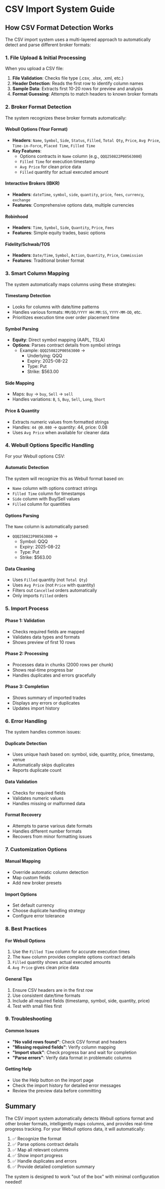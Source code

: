 # CSV Import System Guide

## How CSV Format Detection Works

The CSV import system uses a multi-layered approach to automatically detect and parse different broker formats:

### 1. File Upload & Initial Processing

When you upload a CSV file:

1. **File Validation**: Checks file type (.csv, .xlsx, .xml, etc.)
2. **Header Detection**: Reads the first row to identify column names
3. **Sample Data**: Extracts first 10-20 rows for preview and analysis
4. **Format Guessing**: Attempts to match headers to known broker formats

### 2. Broker Format Detection

The system recognizes these broker formats automatically:

#### **Webull Options** (Your Format)
- **Headers**: `Name`, `Symbol`, `Side`, `Status`, `Filled`, `Total Qty`, `Price`, `Avg Price`, `Time-in-Force`, `Placed Time`, `Filled Time`
- **Key Features**:
  - Options contracts in `Name` column (e.g., `QQQ250822P00563000`)
  - `Filled Time` for execution timestamp
  - `Avg Price` for clean price data
  - `Filled` quantity for actual executed amount

#### **Interactive Brokers (IBKR)**
- **Headers**: `dateTime`, `symbol`, `side`, `quantity`, `price`, `fees`, `currency`, `exchange`
- **Features**: Comprehensive options data, multiple currencies

#### **Robinhood**
- **Headers**: `Time`, `Symbol`, `Side`, `Quantity`, `Price`, `Fees`
- **Features**: Simple equity trades, basic options

#### **Fidelity/Schwab/TOS**
- **Headers**: `Date/Time`, `Symbol`, `Action`, `Quantity`, `Price`, `Commission`
- **Features**: Traditional broker format

### 3. Smart Column Mapping

The system automatically maps columns using these strategies:

#### **Timestamp Detection**
- Looks for columns with date/time patterns
- Handles various formats: `MM/DD/YYYY HH:MM:SS`, `YYYY-MM-DD`, etc.
- Prioritizes execution time over order placement time

#### **Symbol Parsing**
- **Equity**: Direct symbol mapping (AAPL, TSLA)
- **Options**: Parses contract details from symbol strings
  - Example: `QQQ250822P00563000` → 
    - Underlying: QQQ
    - Expiry: 2025-08-22
    - Type: Put
    - Strike: $563.00

#### **Side Mapping**
- Maps: `Buy` → `buy`, `Sell` → `sell`
- Handles variations: `B`, `S`, `Buy`, `Sell`, `Long`, `Short`

#### **Price & Quantity**
- Extracts numeric values from formatted strings
- Handles: `44 @0.080` → quantity: 44, price: 0.08
- Uses `Avg Price` when available for cleaner data

### 4. Webull Options Specific Handling

For your Webull options CSV:

#### **Automatic Detection**
The system will recognize this as Webull format based on:
- `Name` column with options contract strings
- `Filled Time` column for timestamps
- `Side` column with Buy/Sell values
- `Filled` column for quantities

#### **Options Parsing**
The `Name` column is automatically parsed:
- `QQQ250822P00563000` → 
  - Symbol: QQQ
  - Expiry: 2025-08-22
  - Type: Put
  - Strike: $563.00

#### **Data Cleaning**
- Uses `Filled` quantity (not `Total Qty`)
- Uses `Avg Price` (not `Price` with quantity)
- Filters out `Cancelled` orders automatically
- Only imports `Filled` orders

### 5. Import Process

#### **Phase 1: Validation**
- Checks required fields are mapped
- Validates data types and formats
- Shows preview of first 10 rows

#### **Phase 2: Processing**
- Processes data in chunks (2000 rows per chunk)
- Shows real-time progress bar
- Handles duplicates and errors gracefully

#### **Phase 3: Completion**
- Shows summary of imported trades
- Displays any errors or duplicates
- Updates import history

### 6. Error Handling

The system handles common issues:

#### **Duplicate Detection**
- Uses unique hash based on: symbol, side, quantity, price, timestamp, venue
- Automatically skips duplicates
- Reports duplicate count

#### **Data Validation**
- Checks for required fields
- Validates numeric values
- Handles missing or malformed data

#### **Format Recovery**
- Attempts to parse various date formats
- Handles different number formats
- Recovers from minor formatting issues

### 7. Customization Options

#### **Manual Mapping**
- Override automatic column detection
- Map custom fields
- Add new broker presets

#### **Import Options**
- Set default currency
- Choose duplicate handling strategy
- Configure error tolerance

### 8. Best Practices

#### **For Webull Options**
1. Use the `Filled Time` column for accurate execution times
2. The `Name` column provides complete options contract details
3. `Filled` quantity shows actual executed amounts
4. `Avg Price` gives clean price data

#### **General Tips**
1. Ensure CSV headers are in the first row
2. Use consistent date/time formats
3. Include all required fields (timestamp, symbol, side, quantity, price)
4. Test with small files first

### 9. Troubleshooting

#### **Common Issues**
- **"No valid rows found"**: Check CSV format and headers
- **"Missing required fields"**: Verify column mapping
- **"Import stuck"**: Check progress bar and wait for completion
- **"Parse errors"**: Verify data format in problematic columns

#### **Getting Help**
- Use the Help button on the import page
- Check the import history for detailed error messages
- Review the preview data before committing

## Summary

The CSV import system automatically detects Webull options format and other broker formats, intelligently maps columns, and provides real-time progress tracking. For your Webull options data, it will automatically:

1. ✅ Recognize the format
2. ✅ Parse options contract details
3. ✅ Map all relevant columns
4. ✅ Show import progress
5. ✅ Handle duplicates and errors
6. ✅ Provide detailed completion summary

The system is designed to work "out of the box" with minimal configuration needed!
